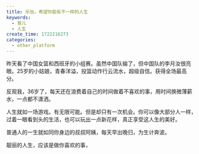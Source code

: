 ```yaml
---
title: 乐怡，希望你能有不一样的人生
keywords:
  - 育儿
  - 人生
create_time: 1722216273
categories:
  - other_platform
---
```



昨天看了中国女篮和西班牙的小组赛。虽然中国队输了，但中国队的李月汝很亮眼。25岁的小姑娘，青春洋溢，投篮动作行云流水，超级自信。获得全场最高分。

反观我，36岁了，每天还在浪费着自己的时间做着不喜欢的事，用时间换微薄薪水，一点都不潇洒。

人生就如一场游戏。有无限可能。但是却只有一次机会。你可以像大部分人一样，过着一眼看到头的生活，也可以玩出一点新花样，真正享受这人生的美好。

普通人的一生就如同你身边的叔叔阿姨，每天早出晚归，为生计奔波。

靓丽的人生，应该是做你喜欢的事，

